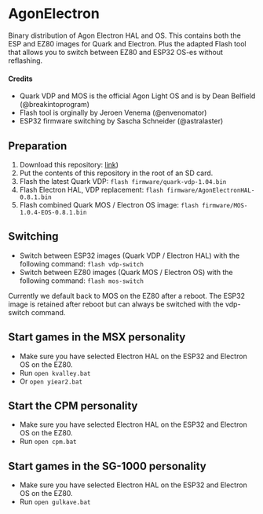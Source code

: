 # AgonElectron
Binary distribution of Agon Electron HAL and OS. This contains both the ESP and EZ80 images for Quark and Electron. Plus the adapted Flash tool that allows you to switch between EZ80 and ESP32 OS-es without reflashing.

#### Credits
* Quark VDP and MOS is the official Agon Light OS and is by Dean Belfield (@breakintoprogram)
* Flash tool is orginally by Jeroen Venema (@envenomator)
* ESP32 firmware switching by Sascha Schneider (@astralaster)

## Preparation
1. Download this repository: [link](https://github.com/S0urceror/AgonElectron/zipball/main))
2. Put the contents of this repository in the root of an SD card.
3. Flash the latest Quark VDP: ```flash firmware/quark-vdp-1.04.bin```
4. Flash Electron HAL, VDP replacement: ```flash firmware/AgonElectronHAL-0.8.1.bin```
5. Flash combined Quark MOS / Electron OS image: ```flash firmware/MOS-1.0.4-EOS-0.8.1.bin```

## Switching
* Switch between ESP32 images (Quark VDP / Electron HAL) with the following command: ```flash vdp-switch```
* Switch between EZ80 images (Quark MOS / Electron OS) with the following command: ```flash mos-switch```

Currently we default back to MOS on the EZ80 after a reboot. The ESP32 image is retained after reboot but can always be switched with the vdp-switch command.

## Start games in the MSX personality
* Make sure you have selected Electron HAL on the ESP32 and Electron OS on the EZ80.
* Run
``` open kvalley.bat ```
* Or
``` open yiear2.bat ```

## Start the CPM personality
* Make sure you have selected Electron HAL on the ESP32 and Electron OS on the EZ80.
* Run
``` open cpm.bat ```

## Start games in the SG-1000 personality
* Make sure you have selected Electron HAL on the ESP32 and Electron OS on the EZ80.
* Run
``` open gulkave.bat ```